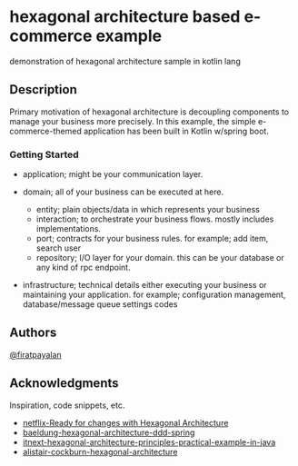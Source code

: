 # hexagonal architecture based e-commerce example

demonstration of hexagonal architecture sample in kotlin lang

## Description

Primary motivation of hexagonal architecture is decoupling components to manage your business more precisely. In this example, the simple e-commerce-themed application has been built in Kotlin w/spring boot.

### Getting Started
- application; might be your communication layer. 

- domain; all of your business can be executed at here.
  - entity; plain objects/data in which represents your business
  - interaction; to orchestrate your business flows. mostly includes implementations. 
  - port; contracts for your business rules. for example; add item, search user
  - repository; I/O layer for your domain. this can be your database or any kind of rpc endpoint. 

- infrastructure; technical details either executing your business or maintaining your application. for example; configuration management, database/message queue settings codes 

## Authors

[@firatpayalan](https://twitter.com/firatfirat_)

## Acknowledgments

Inspiration, code snippets, etc.
* [netflix-Ready for changes with Hexagonal Architecture](https://medium.com/p/b315ec967749)
* [baeldung-hexagonal-architecture-ddd-spring](https://www.baeldung.com/hexagonal-architecture-ddd-spring)
* [itnext-hexagonal-architecture-principles-practical-example-in-java](https://itnext.io/hexagonal-architecture-principles-practical-example-in-java-364bb2e50075)
* [alistair-cockburn-hexagonal-architecture](https://alistair.cockburn.us/hexagonal-architecture/)
